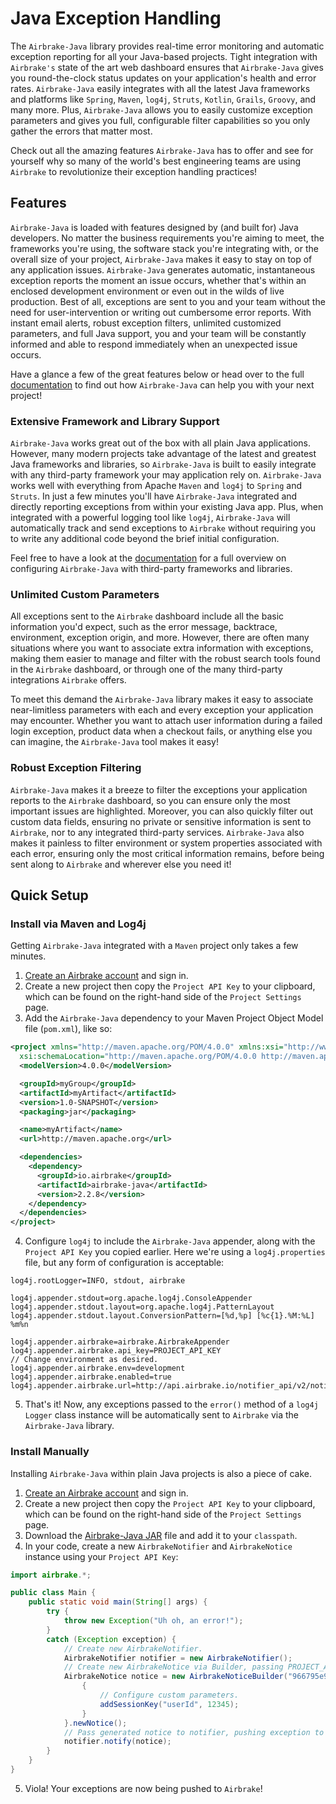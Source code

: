 # Java Exception Handling

The `Airbrake-Java` library provides real-time error monitoring and automatic exception reporting for all your Java-based projects.  Tight integration with `Airbrake's` state of the art web dashboard ensures that `Airbrake-Java` gives you round-the-clock status updates on your application's health and error rates.  `Airbrake-Java` easily integrates with all the latest Java frameworks and platforms like `Spring`, `Maven`, `log4j`, `Struts`, `Kotlin`, `Grails`, `Groovy`, and many more.  Plus, `Airbrake-Java` allows you to easily customize exception parameters and gives you full, configurable filter capabilities so you only gather the errors that matter most.

Check out all the amazing features `Airbrake-Java` has to offer and see for yourself why so many of the world's best engineering teams are using `Airbrake` to revolutionize their exception handling practices!

## Features

`Airbrake-Java` is loaded with features designed by (and built for) Java developers.  No matter the business requirements you're aiming to meet, the frameworks you're using, the software stack you're integrating with, or the overall size of your project, `Airbrake-Java` makes it easy to stay on top of any application issues.  `Airbrake-Java` generates automatic, instantaneous exception reports the moment an issue occurs, whether that's within an enclosed development environment or even out in the wilds of live production.  Best of all, exceptions are sent to you and your team without the need for user-intervention or writing out cumbersome error reports.  With instant email alerts, robust exception filters, unlimited customized parameters, and full Java support, you and your team will be constantly informed and able to respond immediately when an unexpected issue occurs.

Have a glance a few of the great features below or head over to the full [documentation](https://github.com/airbrake/airbrake-java) to find out how `Airbrake-Java` can help you with your next project!

### Extensive Framework and Library Support

`Airbrake-Java` works great out of the box with all plain Java applications.  However, many modern projects take advantage of the latest and greatest Java frameworks and libraries, so `Airbrake-Java` is built to easily integrate with any third-party framework your may application rely on.  `Airbrake-Java` works well with everything from Apache `Maven` and `log4j` to `Spring` and `Struts`.  In just a few minutes you'll have `Airbrake-Java` integrated and directly reporting exceptions from within your existing Java app.  Plus, when integrated with a powerful logging tool like `log4j`, `Airbrake-Java` will automatically track and send exceptions to `Airbrake` without requiring you to write any additional code beyond the brief initial configuration.

Feel free to have a look at the [documentation](https://github.com/airbrake/airbrake-java#setting-up-with-maven) for a full overview on configuring `Airbrake-Java` with third-party frameworks and libraries.

### Unlimited Custom Parameters

All exceptions sent to the `Airbrake` dashboard include all the basic information you'd expect, such as the error message, backtrace, environment, exception origin, and more.  However, there are often many situations where you want to associate extra information with exceptions, making them easier to manage and filter with the robust search tools found in the `Airbrake` dashboard, or through one of the many third-party integrations `Airbrake` offers.

To meet this demand the `Airbrake-Java` library makes it easy to associate near-limitless parameters with each and every exception your application may encounter.  Whether you want to attach user information during a failed login exception, product data when a checkout fails, or anything else you can imagine, the `Airbrake-Java` tool makes it easy!

### Robust Exception Filtering

`Airbrake-Java` makes it a breeze to filter the exceptions your application reports to the `Airbrake` dashboard, so you can ensure only the most important issues are highlighted.  Moreover, you can also quickly filter out custom data fields, ensuring no private or sensitive information is sent to `Airbrake`, nor to any integrated third-party services.  `Airbrake-Java` also makes it painless to filter environment or system properties associated with each error, ensuring only the most critical information remains, before being sent along to `Airbrake` and wherever else you need it!

## Quick Setup

### Install via Maven and Log4j

Getting `Airbrake-Java` integrated with a `Maven` project only takes a few minutes.

1. [Create an Airbrake account](https://airbrake.io/account/new) and sign in.
2. Create a new project then copy the `Project API Key` to your clipboard, which can be found on the right-hand side of the `Project Settings` page.
3. Add the `Airbrake-Java` dependency to your Maven Project Object Model file (`pom.xml`), like so:

```xml
<project xmlns="http://maven.apache.org/POM/4.0.0" xmlns:xsi="http://www.w3.org/2001/XMLSchema-instance"
  xsi:schemaLocation="http://maven.apache.org/POM/4.0.0 http://maven.apache.org/xsd/maven-4.0.0.xsd">
  <modelVersion>4.0.0</modelVersion>

  <groupId>myGroup</groupId>
  <artifactId>myArtifact</artifactId>
  <version>1.0-SNAPSHOT</version>
  <packaging>jar</packaging>

  <name>myArtifact</name>
  <url>http://maven.apache.org</url>

  <dependencies>
    <dependency>
      <groupId>io.airbrake</groupId>
      <artifactId>airbrake-java</artifactId>
      <version>2.2.8</version>
    </dependency>
  </dependencies>
</project>
```

4. Configure `log4j` to include the `Airbrake-Java` appender, along with the `Project API Key` you copied earlier.  Here we're using a `log4j.properties` file, but any form of configuration is acceptable:

```
log4j.rootLogger=INFO, stdout, airbrake

log4j.appender.stdout=org.apache.log4j.ConsoleAppender
log4j.appender.stdout.layout=org.apache.log4j.PatternLayout
log4j.appender.stdout.layout.ConversionPattern=[%d,%p] [%c{1}.%M:%L] %m%n

log4j.appender.airbrake=airbrake.AirbrakeAppender
log4j.appender.airbrake.api_key=PROJECT_API_KEY
// Change environment as desired.
log4j.appender.airbrake.env=development
log4j.appender.airbrake.enabled=true
log4j.appender.airbrake.url=http://api.airbrake.io/notifier_api/v2/notices
```

5. That's it!  Now, any exceptions passed to the `error()` method of a `log4j` `Logger` class instance will be automatically sent to `Airbrake` via the `Airbrake-Java` library.

### Install Manually

Installing `Airbrake-Java` within plain Java projects is also a piece of cake.

1. [Create an Airbrake account](https://airbrake.io/account/new) and sign in.
2. Create a new project then copy the `Project API Key` to your clipboard, which can be found on the right-hand side of the `Project Settings` page.
3. Download the [Airbrake-Java JAR](https://github.com/airbrake/airbrake-java/blob/master/maven2/io/airbrake/airbrake-java/2.2.8/airbrake-java-2.2.8.jar?raw=true) file and add it to your `classpath`.
4. In your code, create a new `AirbrakeNotifier` and `AirbrakeNotice` instance using your `Project API Key`:

```java
import airbrake.*;

public class Main {
    public static void main(String[] args) {
        try {
            throw new Exception("Uh oh, an error!");
        }
        catch (Exception exception) {
            // Create new AirbrakeNotifier.
            AirbrakeNotifier notifier = new AirbrakeNotifier();
            // Create new AirbrakeNotice via Builder, passing PROJECT_API_KEY, exception, and optional environment string.
            AirbrakeNotice notice = new AirbrakeNoticeBuilder("966795e9ddb0543867ccf847df898318", exception, "development") {
                {
                    // Configure custom parameters.
                    addSessionKey("userId", 12345);
                }
            }.newNotice();
            // Pass generated notice to notifier, pushing exception to Airbrake.io.
            notifier.notify(notice);
        }
    }
}
```

5. Viola!  Your exceptions are now being pushed to `Airbrake`!